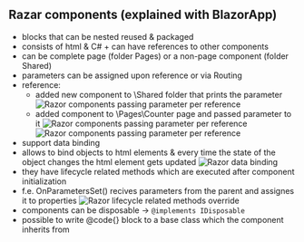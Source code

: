 ## Razar components (explained with BlazorApp)
- blocks that can be nested reused & packaged
- consists of html & C# + can have references to other components
- can be complete page (folder Pages) or a non-page component (folder Shared)
- parameters can be assigned upon reference or via Routing
- reference:
	- added new component to \Shared folder that prints the parameter
![Razor components passing parameter per reference](https://i.imgur.com/mjVppdV.png)
	- added component to \Pages\Counter page and passed parameter to it
![Razor components passing parameter per reference](https://i.imgur.com/b4dKfAA.png)
![Razor components passing parameter per reference](https://i.imgur.com/RVEoJsn.png)
- support data binding
- allows to bind objects to html elements & every time the state of the object changes the html element gets updated
![Razor data binding](https://i.imgur.com/cdVdL5w.png)
- they have lifecycle related methods which are executed after component initialization
- f.e. OnParametersSet() recives parameters from the parent and assignes it to properties
![Razor lifecycle related methods override](https://i.imgur.com/zs0Y4R9.png)
- components can be disposable -> ```@implements IDisposable```
- possible to write @code{} block to a base class which the component inherits from
<!--stackedit_data:
eyJoaXN0b3J5IjpbNTA1MjQ4NTk2XX0=
-->